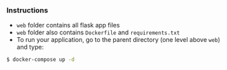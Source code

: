 ### Instructions
* `web` folder contains all flask app files
* `web` folder also contains `Dockerfile` and `requirements.txt`
* To run your application, go to the parent directory (one level above `web`) and type:
```bash
$ docker-compose up -d
```